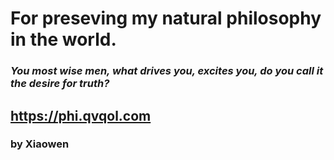 # For preseving my natural philosophy in the world.
### *You most wise men, what drives you, excites you, do you call it the desire for truth?*
## <https://phi.qvqol.com>
### by Xiaowen
